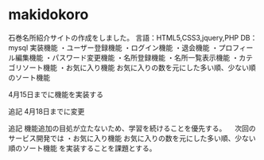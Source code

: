 # makidokoro
石巻名所紹介サイトの作成をしました。
言語：HTML5,CSS3,jquery,PHP
DB：mysql
実装機能
・ユーザー登録機能
・ログイン機能
・退会機能
・プロフィール編集機能
・パスワード変更機能
・名所登録機能
・名所一覧表示機能
・カテゴリソート機能
・お気に入り機能
お気に入りの数を元にした多い順、少ない順のソート機能

4月15日までに機能を実装する

追記
4月18日までに変更

追記
機能追加の目処が立たないため、学習を続けることを優先する。
　次回のサービス開発では
・お気に入り機能
お気に入りの数を元にした多い順、少ない順のソート機能
を実装することを課題とする。